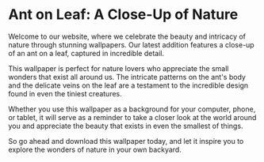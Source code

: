 <!--font:Montserrat-->

# Ant on Leaf: A Close-Up of Nature

Welcome to our website, where we celebrate the beauty and intricacy of nature through stunning wallpapers. Our latest addition features a close-up of an ant on a leaf, captured in incredible detail.

This wallpaper is perfect for nature lovers who appreciate the small wonders that exist all around us. The intricate patterns on the ant's body and the delicate veins on the leaf are a testament to the incredible design found in even the tiniest creatures.

Whether you use this wallpaper as a background for your computer, phone, or tablet, it will serve as a reminder to take a closer look at the world around you and appreciate the beauty that exists in even the smallest of things.

So go ahead and download this wallpaper today, and let it inspire you to explore the wonders of nature in your own backyard.

<!--

Write me markdown content of website with wallpaper:

"A close-up of an ant on a leaf"

The header of the page should not be copy of the text but rather a real content of the website which is using this wallpaper.


---


# Nature's Wonders: A Close-Up of an Ant on a Leaf

Welcome to our website, where we celebrate the beauty and intricacy of nature through stunning wallpapers. Our latest addition features a close-up of an ant on a leaf, captured in incredible detail.

This wallpaper is perfect for nature lovers who appreciate the small wonders that exist all around us. The intricate patterns on the ant's body and the delicate veins on the leaf are a testament to the incredible design found in even the tiniest creatures.

Whether you use this wallpaper as a background for your computer, phone, or tablet, it will serve as a reminder to take a closer look at the world around you and appreciate the beauty that exists in even the smallest of things.

So go ahead and download this wallpaper today, and let it inspire you to explore the wonders of nature in your own backyard.


---


Write me a Google font which is best fitting for the website.

Pick from the list:
- Poppins
- Barlow Condensed
- Cinzel Decorative
- Roboto
- Raleway
- IBM Plex Sans
- Alegreya
- Great Vibes
- Montserrat
- Inter
- Cormorant Garamond
- Orbitron
- Playfair Display
- Open Sans
- Dancing Script
- Cinzel
- Exo 2
- Lobster
- Cabin
- Creepster
- Lato
- Futura


Write just the font name nothing else.


---


Montserrat

-->
